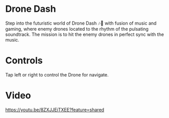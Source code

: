 # Drone Dash
Step into the futuristic world of Drone Dash 🎶🚀  with fusion of music and gaming, where enemy drones located to the rhythm of the pulsating soundtrack. The mission is to hit the enemy drones in perfect sync with the music.

# Controls
Tap left or right to control the Drone for navigate.

# Video
https://youtu.be/8ZXJJEiTXEE?feature=shared
